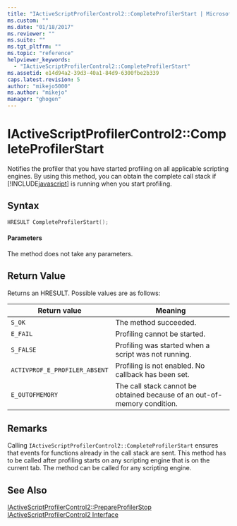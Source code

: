 ```yaml
---
title: "IActiveScriptProfilerControl2::CompleteProfilerStart | Microsoft Docs"
ms.custom: ""
ms.date: "01/18/2017"
ms.reviewer: ""
ms.suite: ""
ms.tgt_pltfrm: ""
ms.topic: "reference"
helpviewer_keywords: 
  - "IActiveScriptProfilerControl2::CompleteProfilerStart"
ms.assetid: e14d94a2-39d3-40a1-84d9-6300fbe2b339
caps.latest.revision: 5
author: "mikejo5000"
ms.author: "mikejo"
manager: "ghogen"
---
```

# IActiveScriptProfilerControl2::CompleteProfilerStart
Notifies the profiler that you have started profiling on all applicable scripting engines. By using this method, you can obtain the complete call stack if [!INCLUDE[javascript](../../javascript/includes/javascript-md.md)] is running when you start profiling.  
  
## Syntax  
  
```cpp
HRESULT CompleteProfilerStart();  
```  
  
#### Parameters  
 The method does not take any parameters.  
  
## Return Value  
 Returns an HRESULT. Possible values are as follows:  
  
|Return value|Meaning|  
|------------------|-------------|  
|`S_OK`|The method succeeded.|  
|`E_FAIL`|Profiling cannot be started.|  
|`S_FALSE`|Profiling was started when a script was not running.|  
|`ACTIVPROF_E_PROFILER_ABSENT`|Profiling is not enabled. No callback has been set.|  
|`E_OUTOFMEMORY`|The call stack cannot be obtained because of an out-of-memory condition.|  
  
## Remarks  
 Calling `IActiveScriptProfilerControl2::CompleteProfilerStart` ensures that events for functions already in the call stack are sent. This method has to be called after profiling starts on any scripting engine that is on the current tab. The method can be called for any scripting engine.  
  
## See Also  
 [IActiveScriptProfilerControl2::PrepareProfilerStop](../../winscript/reference/iactivescriptprofilercontrol2-prepareprofilerstop.md)   
 [IActiveScriptProfilerControl2 Interface](../../winscript/reference/iactivescriptprofilercontrol2-interface.md)